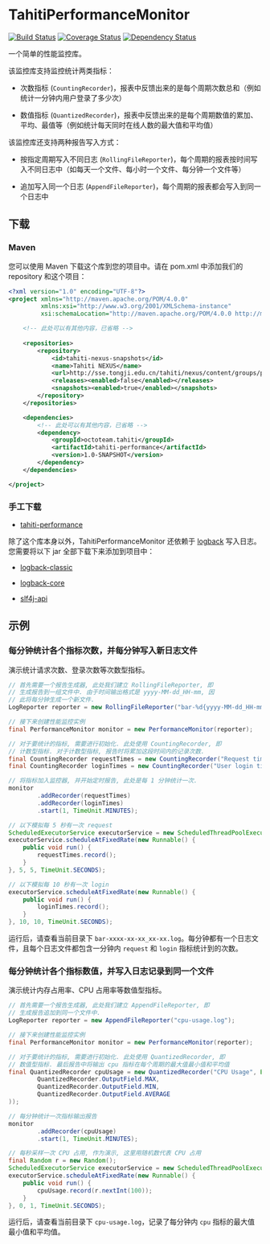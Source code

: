 # TahitiPerformanceMonitor

[![Build Status](https://travis-ci.org/SummerWish/TahitiPerformanceMonitor.svg?branch=master)](https://travis-ci.org/SummerWish/TahitiPerformanceMonitor)
[![Coverage Status](https://coveralls.io/repos/github/SummerWish/TahitiPerformanceMonitor/badge.svg?branch=master)](https://coveralls.io/github/SummerWish/TahitiPerformanceMonitor?branch=master)
[![Dependency Status](https://www.versioneye.com/user/projects/57091970fcd19a0045440822/badge.svg)](https://www.versioneye.com/user/projects/57091970fcd19a0045440822)

一个简单的性能监控库。

该监控库支持监控统计两类指标：

- 次数指标 (`CountingRecorder`)，报表中反馈出来的是每个周期次数总和（例如统计一分钟内用户登录了多少次）

- 数值指标 (`QuantizedRecorder`)，报表中反馈出来的是每个周期数值的累加、平均、最值等（例如统计每天同时在线人数的最大值和平均值）

该监控库还支持两种报告写入方式：

- 按指定周期写入不同日志 (`RollingFileReporter`)，每个周期的报表按时间写入不同日志中（如每天一个文件、每小时一个文件、每分钟一个文件等）

- 追加写入同一个日志 (`AppendFileReporter`)，每个周期的报表都会写入到同一个日志中

## 下载

### Maven

您可以使用 Maven 下载这个库到您的项目中。请在 pom.xml 中添加我们的 repository 和这个项目：

```xml
<?xml version="1.0" encoding="UTF-8"?>
<project xmlns="http://maven.apache.org/POM/4.0.0"
         xmlns:xsi="http://www.w3.org/2001/XMLSchema-instance"
         xsi:schemaLocation="http://maven.apache.org/POM/4.0.0 http://maven.apache.org/xsd/maven-4.0.0.xsd">

    <!-- 此处可以有其他内容，已省略 -->
    
    <repositories>
        <repository>
            <id>tahiti-nexus-snapshots</id>
            <name>Tahiti NEXUS</name>
            <url>http://sse.tongji.edu.cn/tahiti/nexus/content/groups/public</url>
            <releases><enabled>false</enabled></releases>
            <snapshots><enabled>true</enabled></snapshots>
        </repository>
    </repositories>

    <dependencies>
        <!-- 此处可以有其他内容，已省略 -->
        <dependency>
            <groupId>octoteam.tahiti</groupId>
            <artifactId>tahiti-performance</artifactId>
            <version>1.0-SNAPSHOT</version>
        </dependency>
    </dependencies>

</project>
```

### 手工下载

- [tahiti-performance](http://sse.tongji.edu.cn/tahiti/nexus/service/local/repositories/public/content/octoteam/tahiti/tahiti-performance/1.0-SNAPSHOT/tahiti-performance-1.0-20160410.065157-2.jar)

除了这个库本身以外，TahitiPerformanceMonitor 还依赖于 [logback](http://logback.qos.ch/) 写入日志。您需要将以下 jar 全部下载下来添加到项目中：

- [logback-classic](http://central.maven.org/maven2/ch/qos/logback/logback-classic/1.1.7/logback-classic-1.1.7.jar)

- [logback-core](http://central.maven.org/maven2/ch/qos/logback/logback-core/1.1.7/logback-core-1.1.7.jar)

- [slf4j-api](http://central.maven.org/maven2/org/slf4j/slf4j-api/1.7.20/slf4j-api-1.7.20.jar)

## 示例

### 每分钟统计各个指标次数，并每分钟写入新日志文件

演示统计请求次数、登录次数等次数型指标。

```java
// 首先需要一个报告生成器, 此处我们建立 RollingFileReporter, 即
// 生成报告到一组文件中. 由于时间输出格式是 yyyy-MM-dd_HH-mm, 因
// 此将每分钟生成一个新文件.
LogReporter reporter = new RollingFileReporter("bar-%d{yyyy-MM-dd_HH-mm}.log");

// 接下来创建性能监控实例
final PerformanceMonitor monitor = new PerformanceMonitor(reporter);

// 对于要统计的指标, 需要进行初始化. 此处使用 CountingRecorder, 即
// 计数型指标. 对于计数型指标, 报告时将累加这段时间内的记录次数.
final CountingRecorder requestTimes = new CountingRecorder("Request times");
final CountingRecorder loginTimes = new CountingRecorder("User login times");

// 将指标加入监控器, 并开始定时报告, 此处是每 1 分钟统计一次.
monitor
        .addRecorder(requestTimes)
        .addRecorder(loginTimes)
        .start(1, TimeUnit.MINUTES);

// 以下模拟每 5 秒有一次 request
ScheduledExecutorService executorService = new ScheduledThreadPoolExecutor(1);
executorService.scheduleAtFixedRate(new Runnable() {
    public void run() {
        requestTimes.record();
    }
}, 5, 5, TimeUnit.SECONDS);

// 以下模拟每 10 秒有一次 login
executorService.scheduleAtFixedRate(new Runnable() {
    public void run() {
        loginTimes.record();
    }
}, 10, 10, TimeUnit.SECONDS);
```

运行后，请查看当前目录下 `bar-xxxx-xx-xx_xx-xx.log`。每分钟都有一个日志文件，且每个日志文件都包含一分钟内 `request` 和 `login` 指标统计到的次数。

### 每分钟统计各个指标数值，并写入日志记录到同一个文件

演示统计内存占用率、CPU 占用率等数值型指标。

```java
// 首先需要一个报告生成器, 此处我们建立 AppendFileReporter, 即
// 生成报告追加到同一个文件中.
LogReporter reporter = new AppendFileReporter("cpu-usage.log");

// 接下来创建性能监控实例
final PerformanceMonitor monitor = new PerformanceMonitor(reporter);

// 对于要统计的指标, 需要进行初始化. 此处使用 QuantizedRecorder, 即
// 数值型指标. 最后报告中将输出 cpu 指标在每个周期的最大值最小值和平均值
final QuantizedRecorder cpuUsage = new QuantizedRecorder("CPU Usage", EnumSet.of(
        QuantizedRecorder.OutputField.MAX,
        QuantizedRecorder.OutputField.MIN,
        QuantizedRecorder.OutputField.AVERAGE
));

// 每分钟统计一次指标输出报告
monitor
        .addRecorder(cpuUsage)
        .start(1, TimeUnit.MINUTES);

// 每秒采样一次 CPU 占用, 作为演示, 这里用随机数代表 CPU 占用
final Random r = new Random();
ScheduledExecutorService executorService = new ScheduledThreadPoolExecutor(1);
executorService.scheduleAtFixedRate(new Runnable() {
    public void run() {
        cpuUsage.record(r.nextInt(100));
    }
}, 0, 1, TimeUnit.SECONDS);
```

运行后，请查看当前目录下 `cpu-usage.log`，记录了每分钟内 `cpu` 指标的最大值最小值和平均值。
